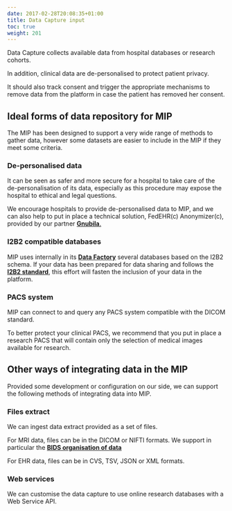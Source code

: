 ```yaml
---
date: 2017-02-28T20:08:35+01:00
title: Data Capture input
toc: true
weight: 201
---
```


Data Capture collects available data from hospital databases or research cohorts.

In addition, clinical data are de-personalised to protect patient privacy.

It should also track consent and trigger the appropriate mechanisms to remove data
from the platform in case the patient has removed her consent.

## Ideal forms of data repository for MIP

The MIP has been designed to support a very wide range of methods to gather data,
however some datasets are easier to include in the MIP if they meet some criteria.

### De-personalised data

It can be seen as safer and more secure for a hospital to take care of the de-personalisation of its data,
especially as this procedure may expose the hospital to ethical and legal questions.

We encourage hospitals to provide de-personalised data to MIP, and we can also help to put in place a technical solution,
FedEHR(c) Anonymizer(c), provided by our partner [__Gnubila__.](http://gnubila.fr/)

### I2B2 compatible databases

MIP uses internally in its [__Data Factory__](../../data-factory) several databases based on the I2B2 schema.
If your data has been prepared for data sharing and follows the [__I2B2 standard__](https://www.i2b2.org/),
this effort will fasten the inclusion of your data in the platform.

### PACS system

MIP can connect to and query any PACS system compatible with the DICOM standard.

To better protect your clinical PACS, we recommend that you put in place a research PACS that
will contain only the selection of medical images available for research.

## Other ways of integrating data in the MIP

Provided some development or configuration on our side, we can support the following methods of integrating data into MIP.

### Files extract

We can ingest data extract provided as a set of files.

For MRI data, files can be in the DICOM or NIFTI formats. We support in particular the [__BIDS organisation of data__](http://bids.neuroimaging.io/)

For EHR data, files can be in CVS, TSV, JSON or XML formats.

### Web services

We can customise the data capture to use online research databases with a Web Service API.

